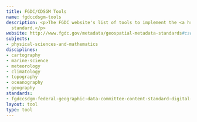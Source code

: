 ```yaml
---
title: FGDC/CDSGM Tools
name: fgdccdsgm-tools
description: <p>The FGDC website's list of tools to implement the <a href="../standards/fgdccsdgm-federal-geographic-data-committee-content-standard-digital-ge.html">CSDGM</a>
  standard.</p>
website: http://www.fgdc.gov/metadata/geospatial-metadata-standards#csdgmresources
subjects:
- physical-sciences-and-mathematics
disciplines:
- cartography
- marine-science
- meteorology
- climatology
- topography
- oceanography
- geography
standards:
- fgdccsdgm-federal-geographic-data-committee-content-standard-digital-ge
layout: tool
type: tool
---
```


